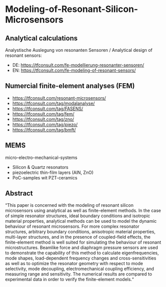 # Modeling-of-Resonant-Silicon-Microsensors

## Analytical calculations 
Analystische Auslegung von resonanten Sensoren / Analytical design of resonant sensors:
- DE: https://tfconsult.com/fe-modellierung-resonanter-sensoren/
- EN: https://tfconsult.com/fe-modeling-of-resonant-sensors/

## Numercial finite-element analyses (FEM)
- https://tfconsult.com/resonant-microsensors/
- https://tfconsult.com/tag/modalanalyse/
- https://tfconsult.com/tag/FASENS/
- https://tfconsult.com/tag/fem/
- https://tfconsult.com/tag/zno/
- https://tfconsult.com/tag/piezo/
- https://tfconsult.com/tag/bmft/

## MEMS 
micro-electro-mechanical-systems
- Silicon & Quartz resonators
- piezoelectric thin-film layers (AlN, ZnO)
- PoC-samples wit PZT-ceramics

## Abstract
“This paper is concerned with the modeling of resonant silicon microsensors using analytical as well as finite-element methods. In the case of simple resonator structures, ideal boundary conditions and isotropic material properties, analytical methods can be used to model the dynamic behaviour of resonant microsensors. For more complex resonator structures, arbitrary boundary conditions, anisotropic material properties, multi-layer structures, and in the presence of coupled-field effects, the finite-element method is well suited for simulating the behaviour of resonant microstructures. Beamlike force and diaphragm pressure sensors are used to demonstrate the capability of this method to calculate eigenfrequencies, mode shapes, load-dependent frequency changes and cross-sensitivities as well as to optimize the resonator geometry with respect to mode selectivity, mode decoupling, electromechanical coupling efficiency, and measuring range and sensitivity. The numerical results are compared to experimental data in order to verify the finite-element models.“
